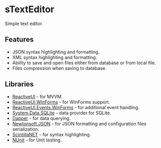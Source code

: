# sTextEditor
Simple text editor.

## Features
* JSON syntax highlighting and formatting.
* XML syntax highlighting and formatting.
* Ability to save and open files either from database or from local file.
* Files compression when saving to database.

## Libraries
* [ReactiveUI](https://github.com/reactiveui/ReactiveUI) - for MVVM.
* [ReactiveUI.WinForms](https://reactiveui.net/docs/getting-started/installation/windows-forms) - for WinForms support.
* [ReactiveUI.Events.WinForms](https://reactiveui.net/docs/handbook/events/) - for additional event handling.
* [System.Data.SQLite](https://system.data.sqlite.org/index.html/doc/trunk/www/index.wiki) - data provider for SQLite.
* [Dapper](https://github.com/StackExchange/Dapper) - for data querying.
* [Newtonsoft.JSON](https://github.com/JamesNK/Newtonsoft.Json) - for JSON formatting and configuration files serialization.
* [ScintillaNET](https://github.com/jacobslusser/ScintillaNET) - for syntax highlighting.
* [NUnit](https://github.com/nunit/nunit) - for Unit testing.

